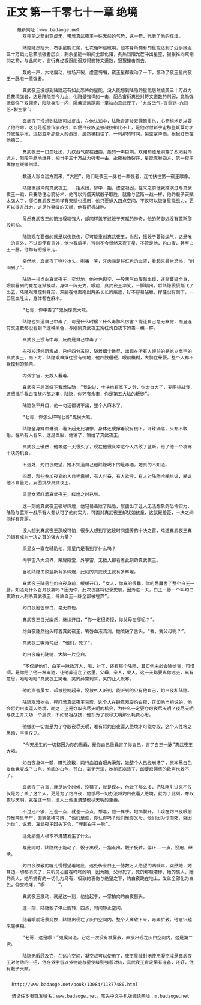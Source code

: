 # 正文 第一千零七十一章 绝境
        最新网址：www.badaoge.net
          双翎羽之箭射穿虚无，带着真武夜王一往无前的气势，这一箭，代表了他的辉煌。
      
          陆隐陡然抬头，右手星能汇聚，七次循环巡航境，他本身所拥有的星能达到了近乎接近三十万战力启蒙境强者层次，剩余星能一瞬间全部化阳，炙热烈阳光芒冲出星空，狠狠推向双翎羽之箭，与此同时，宙衍真经极限削弱双翎箭符文道数，狠狠撞击而去。
      
          轰的一声，大地震动，校场开裂，虚空坍塌，夜王星都震动了一下，惊动了夜王星内夜王一脉老一辈强者。
      
          真武夜王没想到陆隐还有如此恐怖的星能，没人能想到陆隐的星能居然媲美三十万战力启蒙境强者，这是陆隐至今为止，化阳最强悍的一击，配合宙衍真经对符文道数的削弱，竟勉强抵御住了双翎箭，陆隐身形一闪，隔着遥远距离一掌拍向真武夜王，‘九纹战气-百重劲-六百倍-裂空掌’。
      
          真武夜王没想到陆隐可以反击，在他认知中，陆隐肯定被双翎箭重伤，心箭秘术足以要了他的命，这可是祖境传承战技，即便白夜族至强战技都比不上，是他对付新宇宙那些妖孽奇才的底蕴手段，远超蓝斯那些人的战技，居然被挡住了，一刹那的时间，裂空掌降临，狠狠打击在他胸口。
      
          真武夜王一口血吐出，九纹战气都在扭曲，轰的一声巨响，双翎箭还是洞穿了烈阳射向远方，烈阳于原地爆开，相当于三十万战力强者一击，永夜校场裂开，星能席卷四方，第一夜王雕像在缓缓倒塌。
      
          数道人影自远方而来，“大胆”，他们是夜王一脉老一辈强者，连忙扶住第一夜王雕像。
      
          陆隐直接冲向真武夜王，一指点出，梦中一指，虚空凝固，在来之前他就推演过与真武夜王一战，只要防住心箭秘术，他可以凭借天赋骰子取胜，就像与蓝斯一战一样，他的骰子天赋太强大了，哪怕真武夜王同样有天赋也没用，他只要躲入四点空间，不仅可以恢复星能战力，更可以提升战力，这是作弊级的天赋，他有把握战胜。
      
          虽然真武夜王的箭技极端强大，却同样盖不过骰子天赋的神奇，他的防御远没有蓝斯那般可怕。
      
          陆隐现在要做的就是以伤换伤，尽可能重创真武夜王，当然，摇骰子要碰运气，这是唯一的意外，不过即便有意外，他也有后手，否则不会贸然来夜王星，不管是他，灼白夜，甚至白王一脉，他都有把握带走。
      
          突然地，真武夜王狰狞抬头，咧嘴一笑，牙齿间是鲜红色的血液，看起来异常恐怖，“时间到了”。
      
          陆隐一指点向真武夜王，突然地，他神色剧变，一股黑气自腹部出现，逐渐蔓延全身，眼前看到的竟在逐渐模糊，身体一阵无力，眼前，真武夜王冷笑，一脚踹出，将陆隐狠狠踹飞了出去，陆隐艰难控制身形，双腿在地面拖出两条长长的痕迹，好不容易站稳，撑住没有倒下，一口黑血吐出，身体都在麻木。
      
          “七哥，你中毒了”鬼侯惊慌大喊。
      
          陆隐也知道自己中毒了，可是什么时候？什么毒那么厉害？能让自己毫无察觉，而且连符文道数都没看到？这种黑色，与刚刚真武夜王冤枉灼白夜下的毒一模一样。
      
          真武夜王没有中毒，反而是自己中毒了？
      
          永夜校场经历激战，已经四分五裂，随着烟尘散尽，出现在所有人眼前的是屹立高空的真武夜王，而下方，陆隐艰难撑住没有倒地，他四肢僵硬，眼前模糊，大脑在晕厥，整个人都不受控制的颤栗。
      
          内外宇宙，无数人看着。
      
          真武夜王居高临下看着陆隐，“我说过，十决也有高下之分，你太自大了，妄图挑战我，还想插手我白夜族内部之事，陆隐，你死有余辜，你是第五大陆的叛徒”。
      
          陆隐张不开口，他一句话都说不出，整个人麻木了。
      
          “七哥，你怎么样啊七哥”鬼侯大喊。
      
          陆隐全身鲜血淋漓，看上起无比凄惨，身体还硬撑着没有倒下，汗珠滴落，头都不敢抬，在所有人看来，这是臣服，他输了，输给了真武夜王。
      
          真武夜王傲然，他等这一天很久了，现在他很庆幸这个人击败了蓝斯，给了他一个凌驾十决的机会。
      
          不远处，灼白夜绝望，她不知道自己给陆隐喝下的是毒酒，她真的不知道。
      
          四周，那些参加夜宴的人目光震撼，有人兴奋，有人欢呼，有人对陆隐冷嘲热讽，嘲讽他不自量力，妄图挑战真武夜王。
      
          采星女紧盯着真武夜王，辉煌之时已到。
      
          这一刻的真武夜王极尽辉煌，他轻易击败了陆隐，展露出了让人无法想象的恐怖实力，陆隐与蓝斯一战所有人都认可了他的实力，可面对真武夜王却犹如孩童，这就是差距，十决之间同样有差距。
      
          没人想到真武夜王那般可怕，很多人想到了这段时间盛传的十决之首，难道真武夜王真的拥有成为十决之首的强大力量？
      
          采星女一直在辅助他，采星门是看到了什么吗？
      
          内宇宙八大流界，荣耀殿堂，外宇宙，无数人都看着此刻的真武夜王。
      
          当初陆隐击败蓝斯有多辉煌，此刻的真武夜王就有多辉煌。
      
          真武夜王降落在灼白夜身前，缓缓开口，“女人，你真的很蠢，你的愚蠢害了整个白王一脉，知道为什么召开夜宴吗？因为你，此次夜宴将记录史册，因为这一天，白王一脉一个叫灼白夜的女人刺杀真武夜王，导致白王一脉全部被埋葬”。
      
          灼白夜脸色惨白，毫无血色。
      
          真武夜王目光幽然，继续开口，“你一定很奇怪，你父母在哪呢？”。
      
          灼白夜陡然抬头盯着真武夜王，嘴唇血液流淌，她咬破了舌头，“我，我父母呢？”。
      
          真武夜王嘴角弯起，“他们，死了”。
      
          灼白夜瞳孔陡缩，大脑一片空白。
      
          “不仅是他们，白王一脉数万人，哦，对了，还有那个陆隐，其实他未必会输给我，可惜啊，是你给了他一杯毒酒，让他葬送在了这里，父母，亲人，爱人，这一天都要离你远去，真有意思，哈哈哈哈”真武夜王笑着，笑的异常刺耳，笑的让人发寒。
      
          他的声音虽大，却被控制起来，没被外人听到，能听到的只有他自己，灼白夜和陆隐。
      
          陆隐艰难抬头，死盯着真武夜王背影，这个人在肆意戏耍灼白夜，正如他当初说的，他会将灼白夜逼入绝境，而这，正是夺取夜尽天明的机会，为什么一定要夺取夜尽天明？夜尽天明与夜王开天功一个层次，不如箭祖战技，他却为了夜尽天明那么耗费心思。
      
          他做的一切都是为了夺取夜尽天明，唯有将灼白夜逼入绝境才可能夺取，这个人性格之黑暗，宇宙仅见。
      
          “今天发生的一切都因为你的愚蠢，是你自己愚蠢害了你自己，害了白王一脉”真武夜王大喝。
      
          灼白夜身体一颤，瞳孔涣散，两行血泪自眼角滑落，她整个人已经崩溃了，原本黑白色发丝竟变成了白色，彻底的白色，苍白，毫无光泽，她彻底崩溃了，即便炽翎族的歌声也救不了。
      
          真武夜王兴奋，就是这个时候，没错了，就是现在，他做了那么多，把陆隐引过来不仅仅是为了杀了这个人，更是为了灼白夜，他想尽一切办法将灼白夜逼入绝境，就为了此刻，夺取夜尽天明，就在这一刻，没人比他更清楚夜尽天明的重要。
      
          不过还不够，还差一点，就差一点点，想着，他一挥手，地面裂开，出现在灼白夜眼前的是两具干尸，面貌依稀可辨，“他们是谁，你认得吗？他们是你父母，他们因为你而死，就因为你”，说着，真武夜王回头下令，“埋葬白王一脉”。
      
          远处那些人根本不清楚发生了什么。
      
          与此同时，陆隐终于能动了，骰子出现，一指点出，骰子旋转，停止——一点，没用，继续。
      
          灼白夜涣散的瞳孔愣愣望着地底，远处传来白王一脉数万人绝望的呐喊声，突然地，她耳边一切都消失了，只听见心脏在咚咚的响，因为她，父母死了，死的那般凄惨，她的族人，她的亲人，她所拥有的一切化为乌有，极致的哀伤与绝望之下，灼白夜跪在地上，发丝全部化为白色，仰天咆哮，“啊————-”。
      
          真武夜王激动，就是这一刻，他抬起手，一掌拍向灼白夜额头。
      
          这一刻，陆隐骰子停止旋转，四点，时间静止空间。
      
          随着眼前场景变换，陆隐出现在了灰白空间内，整个人瘫软下来，毒素扩散，他意识越来越模糊。
      
          “七哥，这是哪？”鬼侯问道，它这一次没有被屏蔽，直接出现在灰白空间内，这是第二次。
      
          陆隐无暇顾及它，在这片空间，凝空戒可以使用了，夜王星被封闭使用凝空戒是真武夜王对付他的一招，他在外宇宙以外物能与星使级别强者对抗，真武夜王肯定早有准备，还好，他有骰子天赋。
      
      
      http://www.badaoge.net/book/13084/11877480.html
      
      请记住本书首发域名：www.badaoge.net。笔尖中文手机版阅读网址：m.badaoge.net